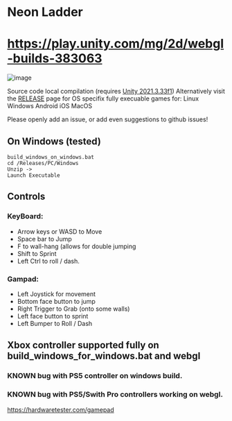 # Neon Ladder
# https://play.unity.com/mg/2d/webgl-builds-383063
![image](https://github.com/DakotaIrsik/NeonLadder/assets/26256978/30bc6779-7c0b-4264-b300-81a9f7194827)


Source code local compilation (requires [Unity 2021.3.33f1](https://download.unity3d.com/download_unity/ee5a2aa03ab2/Windows64EditorInstaller/UnitySetup64-2021.3.33f1.exe))
Alternatively visit the [RELEASE](https://github.com/DakotaIrsik/NeonLadder/releases) page for OS specifix fully execuable games for:
Linux
Windows
Android
iOS
MacOS

Please openly add an issue, or add even suggestions to github issues!

## On Windows (tested)
```
build_windows_on_windows.bat
cd /Releases/PC/Windows
Unzip ->
Launch Executable
```


## Controls
### KeyBoard:
- Arrow keys or WASD to Move
- Space bar to Jump
- F to wall-hang (allows for double jumping
- Shift to Sprint
- Left Ctrl to roll / dash.

### Gampad:
 - Left Joystick for movement
 - Bottom face button to jump
 - Right Trigger to Grab (onto some walls)
 - Left face button to sprint
 - Left Bumper to Roll / Dash

## Xbox controller supported fully on build_windows_for_windows.bat and webgl
### KNOWN bug with PS5 controller on windows build.
### KNOWN bug with PS5/Swith Pro controllers working on webgl.
https://hardwaretester.com/gamepad

